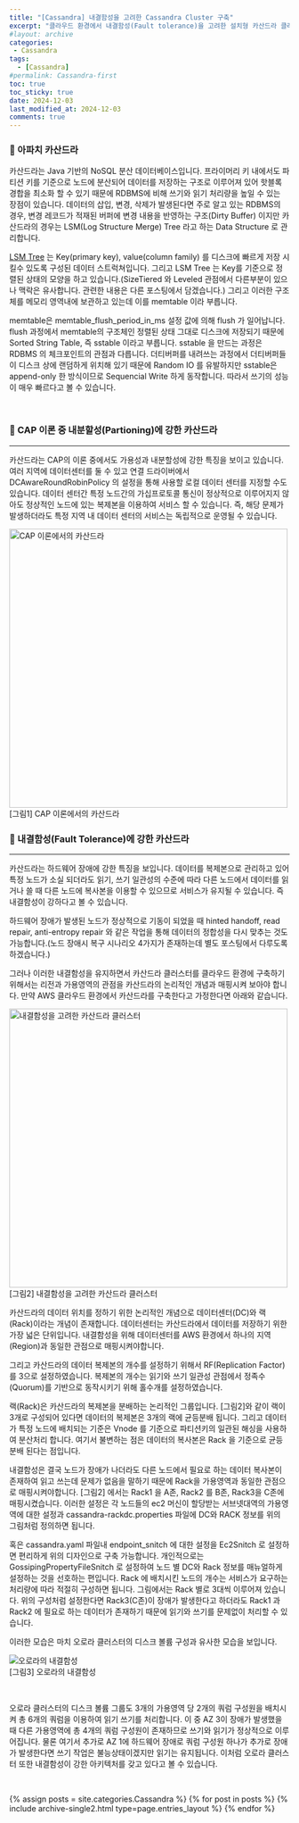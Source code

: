 ```yaml
---
title: "[Cassandra] 내결함성을 고려한 Cassandra Cluster 구축"
excerpt: "클라우드 환경에서 내결함성(Fault tolerance)을 고려한 설치형 카산드라 클러스터 구축 디자인을 알아봅니다."
#layout: archive
categories:
 - Cassandra
tags:
  - [Cassandra]
#permalink: Cassandra-first
toc: true
toc_sticky: true
date: 2024-12-03
last_modified_at: 2024-12-03
comments: true
---
```


### 🚀 아파치 카산드라

카산드라는 Java 기반의 NoSQL 분산 데이터베이스입니다. 프라이머리 키 내에서도 파티션 키를 기준으로 노드에 분산되어 데이터를 저장하는 구조로 이루어져 있어 핫블록 경합을 최소화 할 수 있기 때문에 RDBMS에 비해 쓰기와 읽기 처리량을 높일 수 있는 장점이 있습니다. 데이터의 삽입, 변경, 삭제가 발생된다면 주로 알고 있는 RDBMS의 경우, 변경 레코드가 적재된 버퍼에 변경 내용을 반영하는 구조(Dirty Buffer) 이지만 카산드라의 경우는 LSM(Log Structure Merge) Tree 라고 하는 Data Structure 로 관리합니다.   

[LSM Tree](https://en.wikipedia.org/wiki/Log-structured_merge-tree) 는 Key(primary key), value(column family) 를 디스크에 빠르게 저장 시킬수 있도록 구성된 데이터 스트럭쳐입니다. 그리고 LSM Tree 는 Key를 기준으로 정렬된 상태의 모양을 하고 있습니다.(SizeTiered 와 Leveled 관점에서 다른부분이 있으나 맥락은 유사합니다. 관련한 내용은 다른 포스팅에서 담겠습니다.) 그리고 이러한 구조체를 메모리 영역내에 보관하고 있는데 이를 memtable 이라 부릅니다.  

memtable은 memtable_flush_period_in_ms 설정 값에 의해 flush 가 일어납니다. flush 과정에서 memtable의 구조체인 정렬된 상태 그대로 디스크에 저장되기 때문에 Sorted String Table, 즉 sstable 이라고 부릅니다. sstable 을 만드는 과정은 RDBMS 의 체크포인트의 관점과 다릅니다. 더티버퍼를 내려쓰는 과정에서 더티버퍼들이 디스크 상에 랜덤하게 위치해 있기 때문에 Random IO 를 유발하지만 sstable은 append-only 한 방식이므로 Sequencial Write 하게 동작합니다. 따라서 쓰기의 성능이 매우 빠르다고 볼 수 있습니다.

<br>

### 🚀 CAP 이론 중 내분할성(Partioning)에 강한 카산드라
---

카산드라는 CAP의 이론 중에서도 가용성과 내분할성에 강한 특징을 보이고 있습니다. 여러 지역에 데이터센터를 둘 수 있고 연결 드라이버에서 DCAwareRoundRobinPolicy 의 설정을 통해 사용할 로컬 데이터 센터를 지정할 수도 있습니다. 데이터 센터간 특정 노드간의 가십프로토콜 통신이 정상적으로 이루어지지 않아도 정상적인 노드에 있는 복제본을 이용하여 서비스 할 수 있습니다. 즉, 해당 문제가 발생하더라도 특정 지역 내 데이터 센터의 서비스는 독립적으로 운영될 수 있습니다.

<img src="https://github.com/user-attachments/assets/5ca36313-cea9-41bd-926a-f8dde15d88e0" alt="CAP 이론에서의 카산드라" width="500">    
[그림1] CAP 이론에서의 카산드라

<br>


### 🚀 내결함성(Fault Tolerance)에 강한 카산드라
---

카산드라는 하드웨어 장애에 강한 특징을 보입니다. 데이터를 복제본으로 관리하고 있어 특정 노드가 소실 되더라도 읽기, 쓰기 일관성의 수준에 따라 다른 노드에서 데이터를 읽거나 쓸 때 다른 노드에 복사본을 이용할 수 있으므로 서비스가 유지될 수 있습니다. 즉 내결함성이 강하다고 볼 수 있습니다.  

하드웨어 장애가 발생된 노드가 정상적으로 기동이 되었을 때 hinted handoff, read repair, anti-entropy repair 와 같은 작업을 통해 데이터의 정합성을 다시 맞추는 것도 가능합니다.(노드 장애시 복구 시나리오 4가지가 존재하는데 별도 포스팅에서 다루도록 하겠습니다.)

그러나 이러한 내결함성을 유지하면서 카산드라 클러스터를 클라우드 환경에 구축하기 위해서는 리전과 가용영역의 관점을 카산드라의 논리적인 개념과 매핑시켜 보아야 합니다. 만약 AWS 클라우드 환경에서 카산드라를 구축한다고 가정한다면 아래와 같습니다.

<img src="https://github.com/user-attachments/assets/eeae85e8-7946-4628-bb89-f315a52d3999" alt="내결함성을 고려한 카산드라 클러스터" width="500">    
[그림2] 내결함성을 고려한 카산드라 클러스터

<br>

카산드라의 데이터 위치를 정하기 위한 논리적인 개념으로 데이터센터(DC)와 랙(Rack)이라는 개념이 존재합니다. 데이터센터는 카산드라에서 데이터를 저장하기 위한 가장 넓은 단위입니다. 내결함성을 위해 데이터센터를 AWS 환경에서 하나의 지역(Region)과 동일한 관점으로 매핑시켜야합니다.

그리고 카산드라의 데이터 복제본의 개수를 설정하기 위해서 RF(Replication Factor)를 3으로 설정하였습니다. 복제본의 개수는 읽기와 쓰기 일관성 관점에서 정족수(Quorum)를 기반으로 동작시키기 위해 홀수개를 설정하였습니다.

랙(Rack)은 카산드라의 복제본을 분배하는 논리적인 그룹입니다. [그림2]와 같이 랙이 3개로 구성되어 있다면 데이터의 복제본은 3개의 랙에 균등분배 됩니다. 그리고 데이터가 특정 노드에 배치되는 기준은 Vnode 를 기준으로 파티션키의 일관된 해싱을 사용하여 분산처리 합니다. 여기서 불변하는 점은 데이터의 복사본은 Rack 을 기준으로 균등분배 된다는 점입니다.

내결함성은 결국 노드가 장애가 나더라도 다른 노드에서 필요로 하는 데이터 복사본이 존재하여 읽고 쓰는데 문제가 없음을 말하기 때문에 Rack을 가용영역과 동일한 관점으로 매핑시켜야합니다. [그림2] 에서는 Rack1 을 A존, Rack2 를 B존, Rack3을 C존에 매핑시켰습니다. 이러한 설정은 각 노드들의 ec2 머신이 할당받는 서브넷대역의 가용영역에 대한 설정과 cassandra-rackdc.properties 파일에 DC와 RACK 정보를 위의 그림처럼 정의하면 됩니다. 

혹은 cassandra.yaml 파일내 endpoint_snitch 에 대한 설정을 Ec2Snitch 로 설정하면 편리하게 위의 디자인으로 구축 가능합니다. 개인적으로는 GossipingPropertyFileSnitch 로 설정하여 노드 별 DC와 Rack 정보를 매뉴얼하게 설정하는 것을 선호하는 편입니다. Rack 에 배치시킨 노드의 개수는 서비스가 요구하는 처리량에 따라 적절히 구성하면 됩니다. 그림에서는 Rack 별로 3대씩 이루어져 있습니다. 위의 구성처럼 설정한다면 Rack3(C존)이 장애가 발생한다고 하더라도 Rack1 과 Rack2 에 필요로 하는 데이터가 존재하기 때문에 읽기와 쓰기를 문제없이 처리할 수 있습니다.

이러한 모습은 마치 오로라 클러스터의 디스크 볼륨 구성과 유사한 모습을 보입니다. 

![오로라의 내결함성](https://github.com/user-attachments/assets/6aa65fa8-d437-485d-9909-a132be829c40)     
[그림3] 오로라의 내결함성   

<br>

오로라 클러스터의 디스크 볼륨 그룹도 3개의 가용영역 당 2개의 쿼럼 구성원을 배치시켜 총 6개의 쿼럼을 이용하여 읽기 쓰기를 처리합니다. 이 중 AZ 3이 장애가 발생했을 때 다른 가용영역에 총 4개의 쿼럼 구성원이 존재하므로 쓰기와 읽기가 정상적으로 이루어집니다. 물론 여기서 추가로 AZ 1에 하드웨어 장애로 쿼럼 구성원 하나가 추가로 장애가 발생한다면 쓰기 작업은 불능상태이겠지만 읽기는 유지됩니다. 이처럼 오로라 클러스터 또한 내결함성이 강한 아키텍처를 갖고 있다고 볼 수 있습니다.

<br>

{% assign posts = site.categories.Cassandra %}
{% for post in posts %} {% include archive-single2.html type=page.entries_layout %} {% endfor %}